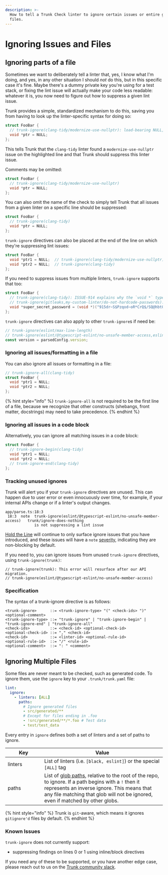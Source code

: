 ```yaml
---
description: >-
  How to tell a Trunk Check linter to ignore certain issues or entire groups of
  files.
---
```


# Ignoring Issues and Files

## Ignoring parts of a file

Sometimes we want to deliberately tell a linter that, yes, I know what I'm doing, and yes, in any other situation I should _not_ do this, but in this specific case it's fine. Maybe there's a dummy private key you're using for a test stack, or fixing the lint issue will actually make your code less readable: whatever it is, you now need to figure out how to suppress a given lint issue.

Trunk provides a simple, standardized mechanism to do this, saving you from having to look up the linter-specific syntax for doing so:

```cpp
struct FooBar {
  // trunk-ignore(clang-tidy/modernize-use-nullptr): load-bearing NULL, see ISSUE-832
  void *ptr = NULL;
};
```

This tells Trunk that the `clang-tidy` linter found a `modernize-use-nullptr` issue on the highlighted line and that Trunk should suppress this linter issue.

Comments may be omitted:

```cpp
struct FooBar {
  // trunk-ignore(clang-tidy/modernize-use-nullptr)
  void *ptr = NULL;
};
```

You can also omit the name of the check to simply tell Trunk that all issues from a given linter on a specific line should be suppressed:

```cpp
struct FooBar {
  // trunk-ignore(clang-tidy)
  void *ptr = NULL;
};
```

`trunk-ignore` directives can also be placed at the end of the line on which they're suppressing lint issues:

```cpp
struct FooBar {
  void *ptr1 = NULL;  // trunk-ignore(clang-tidy/modernize-use-nullptr)
  void *ptr2 = NULL;  // trunk-ignore(clang-tidy)
};
```

If you need to suppress issues from multiple linters, `trunk-ignore` supports that too:

```cpp
struct FooBar {
  // trunk-ignore(clang-tidy): ISSUE-914 explains why the `void *` type is needed
  // trunk-ignore(gitleaks,my-custom-linter/do-not-hardcode-passwords): see ISSUE-915
  void *super_secret_password = (void *)("915dr~S$Pzqod~oR*CrQ$/SQ@hbtQBked:CL@z!y]");
};
```

`trunk-ignore` directives can also apply to other `trunk-ignore`s if need be:

```ts
// trunk-ignore(eslint/max-line-length)
// trunk-ignore(eslint/@typescript-eslint/no-unsafe-member-access,eslint/@typescript-eslint/no-unsafe-assignment)
const version = parsedConfig.version;
```

### Ignoring all issues/formatting in a file

You can also ignore all issues or formatting in a file:

```cpp
// trunk-ignore-all(clang-tidy)
struct FooBar {
  void *ptr1 = NULL;
  void *ptr2 = NULL;
};
```

{% hint style="info" %}
`trunk-ignore-all` is not required to be the first line of a file, because we recognize that other constructs (shebangs, front matter, docstrings) may need to take precedence.
{% endhint %}

### Ignoring all issues in a code block

Alternatively, you can ignore all matching issues in a code block:

```cpp
struct FooBar {
  // trunk-ignore-begin(clang-tidy)
  void *ptr1 = NULL;
  void *ptr2 = NULL;
  // trunk-ignore-end(clang-tidy)
};
```

### Tracking unused ignores

Trunk will alert you if your `trunk-ignore` directives are unused. This can happen due to user error or even innocuously over time, for example, if your internal APIs change or if a linter's output changes.

```
app/parse.ts:18:3
 18:3  note  trunk-ignore(eslint/@typescript-eslint/no-unsafe-member-access)   trunk/ignore-does-nothing
             is not suppressing a lint issue
```

[Hold the Line](./hold-the-line.md) will continue to only surface ignore issues that you have introduced, and these issues will have a `note` [severity](./README.md#blocking-thresholds), indicating they are non-blocking by default.

If you need to, you can ignore issues from unused `trunk-ignore` directives, using `trunk-ignore(trunk)`:
```
// trunk-ignore(trunk): This error will resurface after our API migration.
// trunk-ignore(eslint/@typescript-eslint/no-unsafe-member-access)
```

### Specification

The syntax of a trunk-ignore directive is as follows:

```
<trunk-ignore>      ::= <trunk-ignore-type> "(" <check-ids> ")" <optional-comment>
<trunk-ignore-type> ::= "trunk-ignore" | "trunk-ignore-begin" | "trunk-ignore-end" | "trunk-ignore-all"
<check-ids>         ::= <check-id> <optional-check-id>
<optional-check-id> ::= "," <check-id>
<check-id>          ::= <linter-id> <optional-rule-id>
<optional-rule-id>  ::= "/" <rule-id>
<optional-comment>  ::= ": " <comment>
```

## Ignoring Multiple Files

Some files are never meant to be checked, such as generated code. To ignore them, use the `ignore` key to your `.trunk/trunk.yaml` file:

```yaml
lint:
  ignore:
    - linters: [ALL]
      paths:
        # Ignore generated files
        - src/generated/**
        # Except for files ending in .foo
        - !src/generated/**/*.foo # Test data
        - test/test_data
```

Every entry in `ignore` defines both a set of linters and a set of paths to ignore.

<table><thead><tr><th width="101">Key</th><th>Value</th></tr></thead><tbody><tr><td>linters</td><td>List of linters (i.e. <code>[black, eslint]</code>) or the special <code>[ALL]</code> tag</td></tr><tr><td>paths</td><td>List of <a href="../reference/glob-path-pattern.md">glob paths</a>, relative to the root of the repo, to ignore. If a path begins with a <code>!</code> then it represents an inverse ignore. This means that any file matching that glob will not be ignored, even if matched by other globs.</td></tr></tbody></table>

{% hint style="info" %}
Trunk is `git`-aware, which means it ignores `gitignore'd` files by default.
{% endhint %}

### Known Issues

`trunk-ignore` does not currently support:

* suppressing findings on lines 0 or 1 using inline/block directives

If you need any of these to be supported, or you have another edge case, please reach out to us on the [Trunk community slack](https://slack.trunk.io).
